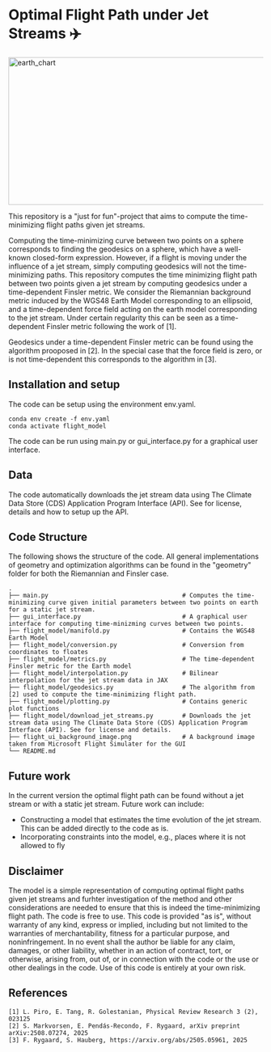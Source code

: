 # Optimal Flight Path under Jet Streams ✈️

<img width="569" height="292" alt="earth_chart" src="https://github.com/user-attachments/assets/d55e1770-7c54-4673-8436-811c2927b37c" />

This repository is a "just for fun"-project that aims to compute the time-minimizing flight paths given jet streams.

Computing the time-minimizing curve between two points on a sphere corresponds to finding the geodesics on a sphere, which have a well-known closed-form expression. However, if a flight is moving under the influence of a jet stream, simply computing geodesics will not the time-minimizing paths. This repository computes the time minimizing flight path between two points given a jet stream by computing geodesics under a time-dependent Finsler metric. We consider the Riemannian background metric induced by the WGS48 Earth Model corresponding to an ellipsoid, and a time-dependent force field acting on the earth model corresponding to the jet stream. Under certain regularity this can be seen as a time-dependent Finsler metric following the work of [1].

Geodesics under a time-dependent Finsler metric can be found using the algorithm prooposed in [2]. In the special case that the force field is zero, or is not time-dependent this corresponds to the algorithm in [3].

## Installation and setup

The code can be setup using the environment env.yaml.

```
conda env create -f env.yaml
conda activate flight_model
```

The code can be run using main.py or gui_interface.py for a graphical user interface.

## Data

The code automatically downloads the jet stream data using The Climate Data Store (CDS) Application Program Interface (API). See for license, details and how to setup up the API.

## Code Structure

The following shows the structure of the code. All general implementations of geometry and optimization algorithms can be found in the "geometry" folder for both the Riemannian and Finsler case.

    .
    ├── main.py                                     # Computes the time-minimizing curve given initial parameters between two points on earth for a static jet stream.
    ├── gui_interface.py                            # A graphical user interface for computing time-minizming curves between two points.
    ├── flight_model/manifold.py                    # Contains the WGS48 Earth Model
    ├── flight_model/conversion.py                  # Conversion from coordinates to floates
    ├── flight_model/metrics.py                     # The time-dependent Finsler metric for the Earth model
    ├── flight_model/interpolation.py               # Bilinear interpolation for the jet stream data in JAX
    ├── flight_model/geodesics.py                   # The algorithm from [2] used to compute the time-minimizing flight path.
    ├── flight_model/plotting.py                    # Contains generic plot functions
    ├── flight_model/download_jet_streams.py        # Downloads the jet stream data using The Climate Data Store (CDS) Application Program Interface (API). See for license and details.
    ├── flight_ui_background_image.png              # A background image taken from Microsoft Flight Simulater for the GUI
    └── README.md

## Future work

In the current version the optimal flight path can be found without a jet stream or with a static jet stream. Future work can include:
* Constructing a model that estimates the time evolution of the jet stream. This can be added directly to the code as is.
* Incorporating constraints into the model, e.g., places where it is not allowed to fly

## Disclaimer

The model is a simple representation of computing optimal flight paths given jet streams and furhter investigation of the method and other considerations are needed to ensure that this is indeed the time-minimizing flight path. The code is free to use. This code is provided "as is", without warranty of any kind, express or implied, including but not limited to the warranties of merchantability, fitness for a particular purpose, and noninfringement.
In no event shall the author be liable for any claim, damages, or other liability, whether in an action of contract, tort, or otherwise, arising from, out of, or in connection with the code or the use or other dealings in the code.
Use of this code is entirely at your own risk.

## References

```
[1] L. Piro, E. Tang, R. Golestanian, Physical Review Research 3 (2), 023125
[2] S. Markvorsen, E. Pendás-Recondo, F. Rygaard, arXiv preprint arXiv:2508.07274, 2025
[3] F. Rygaard, S. Hauberg, https://arxiv.org/abs/2505.05961, 2025
```
